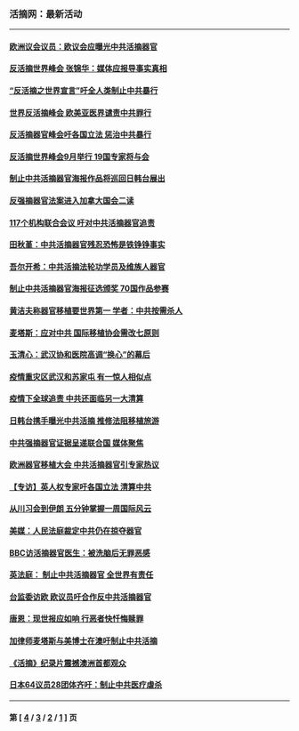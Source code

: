 ### 活摘网：最新活动
---
#### [欧洲议会议员：欧议会应曝光中共活摘器官](../../pages/nf5883/n13336571.md?10300430) 
#### [反活摘世界峰会 张锦华：媒体应报导事实真相](../../pages/nf5883/n13278502.md?10300430) 
#### [“反活摘之世界宣言”吁全人类制止中共暴行](../../pages/nf5883/n13259730.md?10300430) 
#### [世界反活摘峰会 欧美亚医界谴责中共罪行](../../pages/nf5883/n13253550.md?10300430) 
#### [反活摘器官峰会吁各国立法 惩治中共暴行](../../pages/nf5883/n13245052.md?10300430) 
#### [反活摘世界峰会9月举行 19国专家将与会](../../pages/nf5883/n13201492.md?10300430) 
#### [制止中共活摘器官海报作品将巡回日韩台展出](../../pages/nf5883/n13177791.md?10300430) 
#### [反强摘器官法案进入加拿大国会二读](../../pages/nf5883/n13033450.md?10300430) 
#### [117个机构联合会议 吁对中共活摘器官追责](../../pages/nf5883/n12775087.md?10300430) 
#### [田秋堇：中共活摘器官残忍恐怖是铁铮铮事实](../../pages/nf5883/n12702148.md?10300430) 
#### [吾尔开希：中共活摘法轮功学员及维族人器官](../../pages/nf5883/n12693197.md?10300430) 
#### [制止中共活摘器官海报征选颁奖 70国作品参赛](../../pages/nf5883/n12692050.md?10300430) 
#### [黄洁夫称器官移植要世界第一 学者：中共按需杀人](../../pages/nf5883/n12572329.md?10300430) 
#### [麦塔斯：应对中共 国际移植协会需改七原则](../../pages/nf5883/n12514711.md?10300430) 
#### [玉清心：武汉协和医院高调“换心”的幕后](../../pages/nf5883/n12298730.md?10300430) 
#### [疫情重灾区武汉和苏家屯 有一惊人相似点](../../pages/nf5883/n12150824.md?10300430) 
#### [疫情下全球追责 中共还面临另一大清算](../../pages/nf5883/n12070397.md?10300430) 
#### [日韩台携手曝光中共活摘 推修法阻移植旅游](../../pages/nf5883/n11712046.md?10300430) 
#### [中共强摘器官证据呈递联合国 媒体聚焦](../../pages/nf5883/n11546426.md?10300430) 
#### [欧洲器官移植大会 中共活摘器官引专家热议](../../pages/nf5883/n11539095.md?10300430) 
#### [【专访】英人权专家吁各国立法 清算中共](../../pages/nf5883/n11367315.md?10300430) 
#### [从川习会到伊朗 五分钟掌握一周国际风云](../../pages/nf5883/n11338520.md?10300430) 
#### [美媒：人民法庭裁定中共仍在掠夺器官](../../pages/nf5883/n11334897.md?10300430) 
#### [BBC访活摘器官医生：被洗脑后无罪恶感](../../pages/nf5883/n11335935.md?10300430) 
#### [英法庭： 制止中共活摘器官 全世界有责任](../../pages/nf5883/n11330691.md?10300430) 
#### [台监委访欧 欧议员吁合作反中共活摘器官](../../pages/nf5883/n11109190.md?10300430) 
#### [唐恩：现世报应如响 行恶者快忏悔赎罪](../../pages/nf5883/n11104016.md?10300430) 
#### [加律师麦塔斯与美博士在澳吁制止中共活摘](../../pages/nf5883/n10724764.md?10300430) 
#### [《活摘》纪录片震撼澳洲首都观众](../../pages/nf5883/n10722747.md?10300430) 
#### [日本64议员28团体齐吁：制止中共医疗虐杀](../../pages/nf5883/n10587757.md?10300430) 

---
#### 第 [ [4](./4.md?10300430) / [3](./3.md?10300430) / [2](./2.md?10300430) / [1](./1.md?10300430) ] 页
